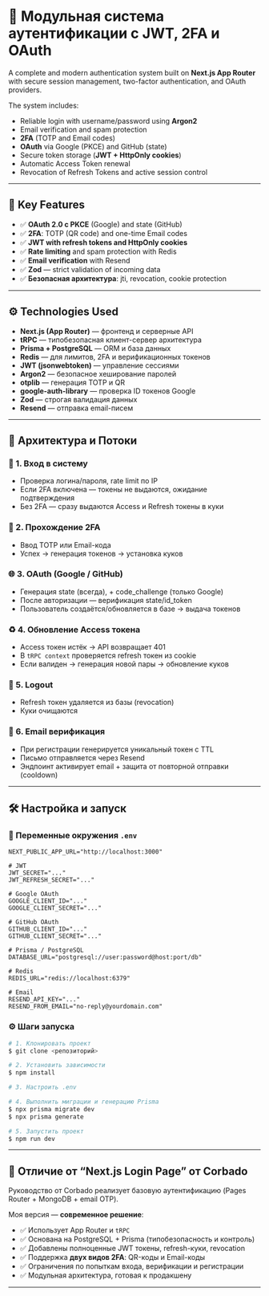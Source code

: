# 🔐 Модульная система аутентификации с JWT, 2FA и OAuth

A complete and modern authentication system built on **Next.js App Router** with secure session management, two-factor authentication, and OAuth providers.

The system includes:

* Reliable login with username/password using **Argon2**
* Email verification and spam protection
* **2FA** (TOTP and Email codes)
* **OAuth** via Google (PKCE) and GitHub (state)
* Secure token storage (**JWT + HttpOnly cookies**)
* Automatic Access Token renewal
* Revocation of Refresh Tokens and active session control

---

## 🚀 Key Features

* ✅ **OAuth 2.0 с PKCE** (Google) and state (GitHub)
* ✅ **2FA**: TOTP (QR code) and one-time Email codes
* ✅ **JWT with refresh tokens and HttpOnly cookies**
* ✅ **Rate limiting** and spam protection with Redis
* ✅ **Email verification** with Resend
* ✅ **Zod** — strict validation of incoming data
* ✅ **Безопасная архитектура**: jti, revocation, cookie protection

---

## ⚙️ Technologies Used

* **Next.js (App Router)** — фронтенд и серверные API
* **tRPC** — типобезопасная клиент-сервер архитектура
* **Prisma + PostgreSQL** — ORM и база данных
* **Redis** — для лимитов, 2FA и верификационных токенов
* **JWT (jsonwebtoken)** — управление сессиями
* **Argon2** — безопасное хеширование паролей
* **otplib** — генерация TOTP и QR
* **google-auth-library** — проверка ID токенов Google
* **Zod** — строгая валидация данных
* **Resend** — отправка email-писем

---

## 🧭 Архитектура и Потоки

### 🔑 1. Вход в систему

* Проверка логина/пароля, rate limit по IP
* Если 2FA включена — токены не выдаются, ожидание подтверждения
* Без 2FA — сразу выдаются Access и Refresh токены в куки

### 🔐 2. Прохождение 2FA

* Ввод TOTP или Email-кода
* Успех → генерация токенов → установка куков

### 🌐 3. OAuth (Google / GitHub)

* Генерация state (всегда), + code\_challenge (только Google)
* После авторизации — верификация state/id\_token
* Пользователь создаётся/обновляется в базе → выдача токенов

### ♻️ 4. Обновление Access токена

* Access токен истёк → API возвращает 401
* В `tRPC context` проверяется refresh токен из cookie
* Если валиден → генерация новой пары → обновление куков

### 🚪 5. Logout

* Refresh токен удаляется из базы (revocation)
* Куки очищаются

### 📧 6. Email верификация

* При регистрации генерируется уникальный токен с TTL
* Письмо отправляется через Resend
* Эндпоинт активирует email + защита от повторной отправки (cooldown)

---

## 🛠️ Настройка и запуск

### 📁 Переменные окружения `.env`

```env
NEXT_PUBLIC_APP_URL="http://localhost:3000"

# JWT
JWT_SECRET="..."
JWT_REFRESH_SECRET="..."

# Google OAuth
GOOGLE_CLIENT_ID="..."
GOOGLE_CLIENT_SECRET="..."

# GitHub OAuth
GITHUB_CLIENT_ID="..."
GITHUB_CLIENT_SECRET="..."

# Prisma / PostgreSQL
DATABASE_URL="postgresql://user:password@host:port/db"

# Redis
REDIS_URL="redis://localhost:6379"

# Email
RESEND_API_KEY="..."
RESEND_FROM_EMAIL="no-reply@yourdomain.com"
```

### ⚙️ Шаги запуска

```bash
# 1. Клонировать проект
$ git clone <репозиторий>

# 2. Установить зависимости
$ npm install

# 3. Настроить .env

# 4. Выполнить миграции и генерацию Prisma
$ npx prisma migrate dev
$ npx prisma generate

# 5. Запустить проект
$ npm run dev
```

---

## 🔄 Отличие от “Next.js Login Page” от Corbado

Руководство от Corbado реализует базовую аутентификацию (Pages Router + MongoDB + email OTP).

Моя версия — **современное решение**:

* ✅ Использует App Router и `tRPC`
* ✅ Основана на PostgreSQL + Prisma (типобезопасность и контроль)
* ✅ Добавлены полноценные JWT токены, refresh-куки, revocation
* ✅ Поддержка **двух видов 2FA**: QR-коды и Email-коды
* ✅ Ограничения по попыткам входа, верификации и регистрации
* ✅ Модульная архитектура, готовая к продакшену

---

